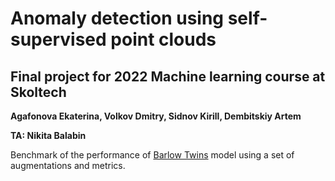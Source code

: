 # Anomaly detection using self-supervised point clouds

## Final project for 2022 Machine learning course at Skoltech

**Agafonova Ekaterina, Volkov Dmitry, Sidnov Kirill, Dembitskiy Artem**

**TA: Nikita Balabin**

Benchmark of the performance of [Barlow Twins](https://github.com/facebookresearch/barlowtwins) model using a set of augmentations and metrics.
